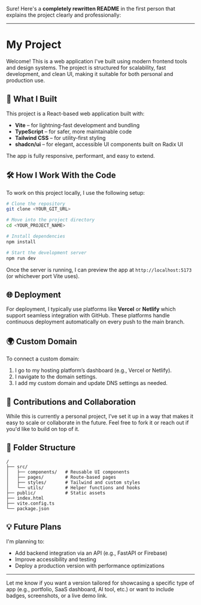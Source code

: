 Sure! Here's a **completely rewritten README** in the first person that explains the project clearly and professionally:

---

# My Project

Welcome! This is a web application I've built using modern frontend tools and design systems. The project is structured for scalability, fast development, and clean UI, making it suitable for both personal and production use.

## 🚀 What I Built

This project is a React-based web application built with:

* **Vite** – for lightning-fast development and bundling
* **TypeScript** – for safer, more maintainable code
* **Tailwind CSS** – for utility-first styling
* **shadcn/ui** – for elegant, accessible UI components built on Radix UI

The app is fully responsive, performant, and easy to extend.

## 🛠 How I Work With the Code

To work on this project locally, I use the following setup:

```bash
# Clone the repository
git clone <YOUR_GIT_URL>

# Move into the project directory
cd <YOUR_PROJECT_NAME>

# Install dependencies
npm install

# Start the development server
npm run dev
```

Once the server is running, I can preview the app at `http://localhost:5173` (or whichever port Vite uses).

## 🌐 Deployment

For deployment, I typically use platforms like **Vercel** or **Netlify** which support seamless integration with GitHub. These platforms handle continuous deployment automatically on every push to the main branch.

## 🌍 Custom Domain

To connect a custom domain:

1. I go to my hosting platform’s dashboard (e.g., Vercel or Netlify).
2. I navigate to the domain settings.
3. I add my custom domain and update DNS settings as needed.

## 🤝 Contributions and Collaboration

While this is currently a personal project, I’ve set it up in a way that makes it easy to scale or collaborate in the future. Feel free to fork it or reach out if you'd like to build on top of it.

## 📁 Folder Structure

```
/
├── src/
│   ├── components/   # Reusable UI components
│   ├── pages/        # Route-based pages
│   ├── styles/       # Tailwind and custom styles
│   └── utils/        # Helper functions and hooks
├── public/           # Static assets
├── index.html
├── vite.config.ts
└── package.json
```

## 💡 Future Plans

I'm planning to:

* Add backend integration via an API (e.g., FastAPI or Firebase)
* Improve accessibility and testing
* Deploy a production version with performance optimizations

---

Let me know if you want a version tailored for showcasing a specific type of app (e.g., portfolio, SaaS dashboard, AI tool, etc.) or want to include badges, screenshots, or a live demo link.
